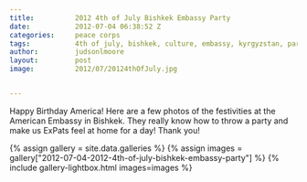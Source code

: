 ```yaml
---
title:			2012 4th of July Bishkek Embassy Party
date:			2012-07-04 06:38:52 Z
categories:		peace corps
tags:			4th of july, bishkek, culture, embassy, kyrgyzstan, party, peace corps
author:			judsonlmoore
layout:			post
image:			2012/07/20124thOfJuly.jpg


---
```


Happy Birthday America! Here are a few photos of the festivities at the American Embassy in Bishkek. They really know how to throw a party and make us ExPats feel at home for a day! Thank you!

{% assign gallery = site.data.galleries %}
{% assign images = gallery["2012-07-04-2012-4th-of-july-bishkek-embassy-party"] %}
{% include gallery-lightbox.html images=images %}
